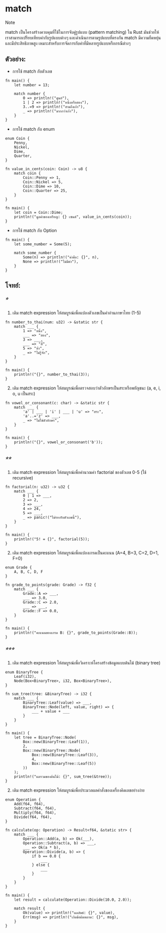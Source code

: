 # match

> [!NOTE] 
> match เป็นโครงสร้างควบคุมที่ใช้ในการจับคู่รูปแบบ (pattern matching) ใน Rust มันช่วยให้เราสามารถเปรียบเทียบค่ากับรูปแบบต่างๆ และดำเนินการตามรูปแบบที่ตรงกัน match มีความยืดหยุ่นและมีประสิทธิภาพสูง เหมาะสำหรับการจัดการกับค่าที่มีหลายรูปแบบหรือกรณีต่างๆ

## ตัวอย่าง:
- การใช้ match กับตัวเลข
```rust, editable
fn main() {
    let number = 13;

    match number {
        0 => println!("ศูนย์"),
        1 | 2 => println!("หนึ่งหรือสอง"),
        3..=9 => println!("สามถึงเก้า"),
        _ => println!("มากกว่าเก้า"),
    }
}
```

- การใช้ match กับ enum
```rust, editable
enum Coin {
    Penny,
    Nickel,
    Dime,
    Quarter,
}

fn value_in_cents(coin: Coin) -> u8 {
    match coin {
        Coin::Penny => 1,
        Coin::Nickel => 5,
        Coin::Dime => 10,
        Coin::Quarter => 25,
    }
}

fn main() {
    let coin = Coin::Dime;
    println!("มูลค่าของเหรียญ: {} เซนต์", value_in_cents(coin));
}
```

- การใช้ match กับ Option
```rust, editable
fn main() {
    let some_number = Some(5);

    match some_number {
        Some(n) => println!("ค่าคือ: {}", n),
        None => println!("ไม่มีค่า"),
    }
}
```

## โจทย์:

##### ⭐️
1. เติม match expression ให้สมบูรณ์เพื่อแปลงตัวเลขเป็นคำอ่านภาษาไทย (1-5)

```rust, editable
fn number_to_thai(num: u32) -> &static str {
    match ___ {
        1 => "หนึ่ง",
        ___ => "สอง",
        3 => ___,
        ___ => "สี่",
        5 => "ห้า",
        _ => "ไม่รู้จัก",
    }
}

fn main() {
    println!("{}", number_to_thai(3));
}
```

2. เติม match expression ให้สมบูรณ์เพื่อตรวจสอบว่าตัวอักษรเป็นสระหรือพยัญชนะ (a, e, i, o, u เป็นสระ)

```rust, editable
fn vowel_or_consonant(c: char) -> &static str {
    match ___ {
        'a' | ___ | 'i' | ___ | 'u' => "สระ",
        'a'..='z' => ___,
        _ => "ไม่ใช่ตัวอักษร",
    }
}

fn main() {
    println!("{}", vowel_or_consonant('b'));
}
```

##### ⭐️⭐️
1. เติม match expression ให้สมบูรณ์เพื่อคำนวณค่า factorial ของตัวเลข 0-5 (ใช้ recursive)

```rust, editable
fn factorial(n: u32) -> u32 {
    match ___ {
        0 | 1 => ___,
        2 => 2,
        3 => ___,
        4 => 24,
        5 => ___,
        _ => panic!("ไม่รองรับตัวเลขนี้"),
    }
}

fn main() {
    println!("5! = {}", factorial(5));
}
```

2. เติม match expression ให้สมบูรณ์เพื่อแปลงเกรดเป็นคะแนน (A=4, B=3, C=2, D=1, F=0)

```rust, editable
enum Grade {
    A, B, C, D, F
}

fn grade_to_points(grade: Grade) -> f32 {
    match ___ {
        Grade::A => ___,
        ___ => 3.0,
        Grade::C => 2.0,
        ___ => ___,
        Grade::F => 0.0,
    }
}

fn main() {
    println!("คะแนนของเกรด B: {}", grade_to_points(Grade::B));
}
```

##### ⭐️⭐️⭐️
1. เติม match expression ให้สมบูรณ์เพื่อวิเคราะห์โครงสร้างข้อมูลแบบต้นไม้ (binary tree)

```rust, editable
enum BinaryTree {
    Leaf(i32),
    Node(Box<BinaryTree>, i32, Box<BinaryTree>),
}

fn sum_tree(tree: &BinaryTree) -> i32 {
    match ___ {
        BinaryTree::Leaf(value) => ___,
        BinaryTree::Node(left, value, right) => {
            ___ + value + ___
        }
    }
}

fn main() {
    let tree = BinaryTree::Node(
        Box::new(BinaryTree::Leaf(1)),
        2,
        Box::new(BinaryTree::Node(
            Box::new(BinaryTree::Leaf(3)),
            4,
            Box::new(BinaryTree::Leaf(5))
        ))
    );
    println!("ผลรวมของต้นไม้: {}", sum_tree(&tree));
}
```

2. เติม match expression ให้สมบูรณ์เพื่อประมวลผลคำสั่งของเครื่องคิดเลขอย่างง่าย

```rust, editable
enum Operation {
    Add(f64, f64),
    Subtract(f64, f64),
    Multiply(f64, f64),
    Divide(f64, f64),
}

fn calculate(op: Operation) -> Result<f64, &static str> {
    match ___ {
        Operation::Add(a, b) => Ok(___),
        Operation::Subtract(a, b) => ___,
        ___ => Ok(a * b),
        Operation::Divide(a, b) => {
            if b == 0.0 {
                ___
            } else {
                ___
            }
        }
    }
}

fn main() {
    let result = calculate(Operation::Divide(10.0, 2.0));

    match result {
        Ok(value) => println!("ผลลัพธ์: {}", value),
        Err(msg) => println!("เกิดข้อผิดพลาด: {}", msg),
    }
}
```
